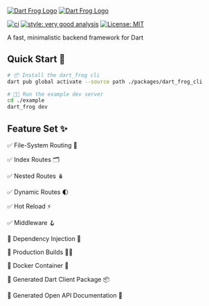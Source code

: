 [![Dart Frog Logo][logo_white]][dart_frog_link_dark]
[![Dart Frog Logo][logo_black]][dart_frog_link_light]

[![ci][ci_badge]][ci_link]
[![style: very good analysis][very_good_analysis_badge]][very_good_analysis_link]
[![License: MIT][license_badge]][license_link]

A fast, minimalistic backend framework for Dart

## Quick Start 🚀

```sh
# 📦 Install the dart_frog cli
dart pub global activate --source path ./packages/dart_frog_cli

# 🧑‍💻 Run the example dev server
cd ./example
dart_frog dev
```

## Feature Set ✨

✅ File-System Routing 🚏

✅ Index Routes 🗂

✅ Nested Routes 🪆

✅ Dynamic Routes 🌓

✅ Hot Reload ⚡️

✅ Middleware 🪝

🚧 Dependency Injection 💉

🚧 Production Builds 👷‍♂️

🚧 Docker Container 🐳

🚧 Generated Dart Client Package 📦

🚧 Generated Open API Documentation 📔

[ci_badge]: https://github.com/VeryGoodOpenSource/dart_frog/actions/workflows/dart_frog.yaml/badge.svg
[ci_link]: https://github.com/VeryGoodOpenSource/dart_frog/actions/workflows/dart_frog.yaml
[dart_frog_link_dark]: https://github.com/verygoodopensource/dart_frog#gh-dark-mode-only
[dart_frog_link_light]: https://github.com/verygoodopensource/dart_frog#gh-light-mode-only
[license_badge]: https://img.shields.io/badge/license-MIT-blue.svg
[license_link]: https://opensource.org/licenses/MIT
[logo_black]: ./assets/dart_frog_logo_black.png#gh-light-mode-only
[logo_white]: ./assets/dart_frog_logo_white.png#gh-dark-mode-only
[very_good_analysis_badge]: https://img.shields.io/badge/style-very_good_analysis-B22C89.svg
[very_good_analysis_link]: https://pub.dev/packages/very_good_analysis
